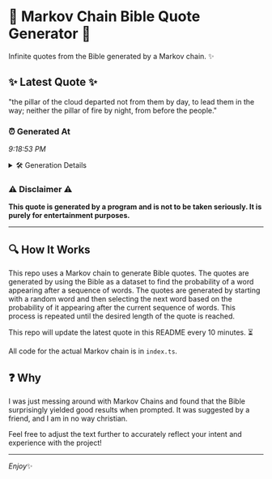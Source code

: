 # 📖 Markov Chain Bible Quote Generator 📖

Infinite quotes from the Bible generated by a Markov chain. ✨

## ✨ Latest Quote ✨
"the pillar of the cloud departed not from them by day, to lead them in the way; neither the pillar of fire by night, from before the people."

### ⏰ Generated At
*9:18:53 PM*

<details>
    <summary>🛠️ Generation Details</summary>
    <p>
        <strong>🌱 Seed:</strong> the<br>
        <strong>🔄 Iterations:</strong> 27<br>
        <strong>📜 Context History:</strong><br>[ the ]: pillar<br>[ the, pillar ]: of<br>[ the, pillar, of ]: the<br>[ the, pillar, of, the ]: cloud<br>[ the, pillar, of, the, cloud ]: departed<br>[ the, pillar, of, the, cloud, departed ]: not<br>[ pillar, of, the, cloud, departed, not ]: from<br>[ of, the, cloud, departed, not, from ]: them<br>[ the, cloud, departed, not, from, them ]: by<br>[ cloud, departed, not, from, them, by ]: day,<br>[ departed, not, from, them, by, day, ]: to<br>[ not, from, them, by, day,, to ]: lead<br>[ from, them, by, day,, to, lead ]: them<br>[ them, by, day,, to, lead, them ]: in<br>[ by, day,, to, lead, them, in ]: the<br>[ day,, to, lead, them, in, the ]: way;<br>[ to, lead, them, in, the, way; ]: neither<br>[ lead, them, in, the, way;, neither ]: the<br>[ them, in, the, way;, neither, the ]: pillar<br>[ in, the, way;, neither, the, pillar ]: of<br>[ the, way;, neither, the, pillar, of ]: fire<br>[ way;, neither, the, pillar, of, fire ]: by<br>[ neither, the, pillar, of, fire, by ]: night,<br>[ the, pillar, of, fire, by, night, ]: from<br>[ pillar, of, fire, by, night,, from ]: before<br>[ of, fire, by, night,, from, before ]: the<br>[ fire, by, night,, from, before, the ]: people.<br>
    </p>
</details>

### ⚠️ Disclaimer ⚠️
**This quote is generated by a program and is not to be taken seriously. It is purely for entertainment purposes.**

---

## 🔍 How It Works

This repo uses a Markov chain to generate Bible quotes. The quotes are generated by using the Bible as a dataset to find the probability of a word appearing after a sequence of words. The quotes are generated by starting with a random word and then selecting the next word based on the probability of it appearing after the current sequence of words. This process is repeated until the desired length of the quote is reached.

This repo will update the latest quote in this README every 10 minutes. ⏳

All code for the actual Markov chain is in `index.ts`.

## ❓ Why

I was just messing around with Markov Chains and found that the Bible surprisingly yielded good results when prompted. 
It was suggested by a friend, and I am in no way christian.

Feel free to adjust the text further to accurately reflect your intent and experience with the project!

---

*Enjoy*✨
